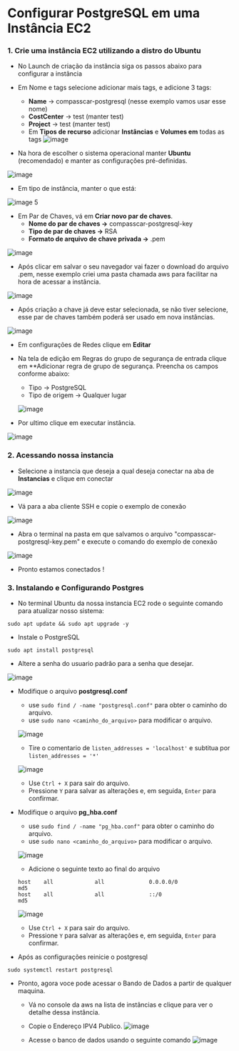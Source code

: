# Configurar PostgreSQL em uma Instância EC2

### 1. Crie uma instância EC2 utilizando a distro do Ubuntu
- No Launch de criação da instância siga os passos abaixo para configurar a instância
- Em Nome e tags selecione adicionar mais tags, e adicione 3 tags:
    - **Name** → compasscar-postgresql (nesse exemplo vamos usar esse nome)
    - **CostCenter** → test (manter test)
    - **Project** → test (manter test)
    - Em **Tipos de recurso** adicionar **Instâncias** e **Volumes em** todas as tags
![image](https://github.com/user-attachments/assets/fbf7a6b2-4de4-415b-b49e-32ae97bea849)

- Na hora de escolher o sistema operacional manter **Ubuntu** (recomendado) e manter as configurações pré-definidas.

![image](https://github.com/user-attachments/assets/7bb570fb-45ef-4cd9-89a4-ab16104386b9)

- Em tipo de instância, manter o que está:

![image 5](https://github.com/user-attachments/assets/8b740583-d2fe-4e43-89aa-2122652bd9a5)

- Em Par de Chaves, vá em **Criar novo par de chaves**.
    - **Nome do par de chaves →** compasscar-postgresql-key
    - **Tipo de par de chaves →** RSA
    - **Formato de arquivo de chave privada →** .pem

![image](https://github.com/user-attachments/assets/4e409903-fc38-4c41-b273-f19cc6cadb66)

- Após clicar em salvar o seu navegador vai fazer o download do arquivo .pem, nesse exemplo criei uma pasta chamada aws para facilitar na hora de acessar a instância.

![image](https://github.com/user-attachments/assets/56114171-bfa0-40c1-b13c-aed7538b89ad)

- Após criação a chave já deve estar selecionada, se não tiver selecione, esse par de chaves também poderá ser usado em nova instâncias.

![image](https://github.com/user-attachments/assets/f3dc2dcb-6b49-437b-8546-ffef4bdf70d0)

- Em configurações de Redes clique em **Editar**
- Na tela de edição em Regras do grupo de segurança de entrada clique em **Adicionar regra de grupo de segurança. Preencha os campos conforme abaixo:
  - Tipo → PostgreSQL
  - Tipo de origem → Qualquer lugar

  ![image](https://github.com/user-attachments/assets/84edefe4-2d23-4fd2-b785-70ac5d7b41e8)

- Por ultimo clique em executar instância.

![image](https://github.com/user-attachments/assets/ee3e86ed-5440-4ee8-ace5-a1081d6f9c2d)

### 2. Acessando nossa instancia
- Selecione a instancia que deseja a qual deseja conectar na aba de **Instancias** e clique em conectar

![image](https://github.com/user-attachments/assets/407c0395-1de7-41a2-8961-57c30f5f098e)

- Vá para a aba cliente SSH e copie o exemplo de conexão

![image](https://github.com/user-attachments/assets/7a8707a3-8afa-45b6-9ca5-d9a6678e08d1)

- Abra o terminal na pasta em que salvamos o arquivo "compasscar-postgresql-key.pem" e execute o comando do exemplo de conexão

![image](https://github.com/user-attachments/assets/35e47ba8-fa43-4ed6-bfee-8aa3ca87df4a)

- Pronto estamos conectados !

### 3. Instalando e Configurando Postgres
- No terminal Ubuntu da nossa instancia EC2 rode o seguinte comando para atualizar nosso sistema:
```
sudo apt update && sudo apt upgrade -y
```
- Instale o PostgreSQL
```
sudo apt install postgresql
```
- Altere a senha do usuario padrão para a senha que desejar.

![image](https://github.com/user-attachments/assets/91054795-bf1c-4e12-a60e-c56f318533d4)

- Modifique o arquivo **postgresql.conf**
  - use ```sudo find / -name "postgresql.conf"``` para obter o caminho do arquivo.
  - use ```sudo nano <caminho_do_arquivo>``` para modificar o arquivo.

  ![image](https://github.com/user-attachments/assets/9d2d9691-f617-441a-8011-c9353911b2a5)

  - Tire o comentario de ```listen_addresses = 'localhost'``` e subtitua por ```listen_addresses = '*'```

  ![image](https://github.com/user-attachments/assets/e45baa7e-3e22-447d-b863-8c42c5f50620)

  - Use ```Ctrl + X``` para sair do arquivo.
  - Pressione ```Y``` para salvar as alterações e, em seguida, ```Enter``` para confirmar.

- Modifique o arquivo **pg_hba.conf**
  - use ```sudo find / -name "pg_hba.conf"``` para obter o caminho do arquivo.
  - use ```sudo nano <caminho_do_arquivo>``` para modificar o arquivo.

  ![image](https://github.com/user-attachments/assets/8b90efeb-276d-4148-af0d-950940ea2368)

  - Adicione o seguinte texto ao final do arquivo
  ```
  host    all             all              0.0.0.0/0                       md5
  host    all             all              ::/0                            md5
  ```

  ![image](https://github.com/user-attachments/assets/1536e188-9e86-485b-9330-e24d4524fe29)

  - Use ```Ctrl + X``` para sair do arquivo.
  - Pressione ```Y``` para salvar as alterações e, em seguida, ```Enter``` para confirmar.

- Após as configurações reinicie o postgresql
```
sudo systemctl restart postgresql
```

- Pronto, agora voce pode acessar o Bando de Dados a partir de qualquer maquina.
  - Vá no console da aws na lista de instâncias e clique para ver o detalhe dessa instância.
  - Copie o Endereço IPV4 Publico.
  ![image](https://github.com/user-attachments/assets/659ee1c1-1d0e-4a15-a21c-8e46aa15e7f4)

  - Acesse o banco de dados usando o seguinte comando
  ![image](https://github.com/user-attachments/assets/777c9e65-012c-47e2-9b5c-302d32b96159)

